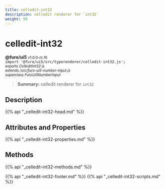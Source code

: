 ```yaml
---
title: celledit-int32
description: celledit renderer for `int32`
weight: 50
---
```


# celledit-int32
**@furo/ui5** <small>v1.0.0-rc.16</small>
<br>`import '@furo/ui5/src/typerenderer/celledit-int32.js';`<small>
<br>exports *CelleditInt32* js
<br>extends */src/furo-ui5-number-input.js*
<br>superclass *FuroUi5NumberInput*</small>

> **Summary:** celledit renderer for `int32`

## Description



{{% api "_celledit-int32-head.md" %}}

## Attributes and Properties
{{% api "_celledit-int32-properties.md" %}}




## Methods
{{% api "_celledit-int32-methods.md" %}}






{{% api "_celledit-int32-footer.md" %}}
{{% api "_celledit-int32-scripts.md" %}}
